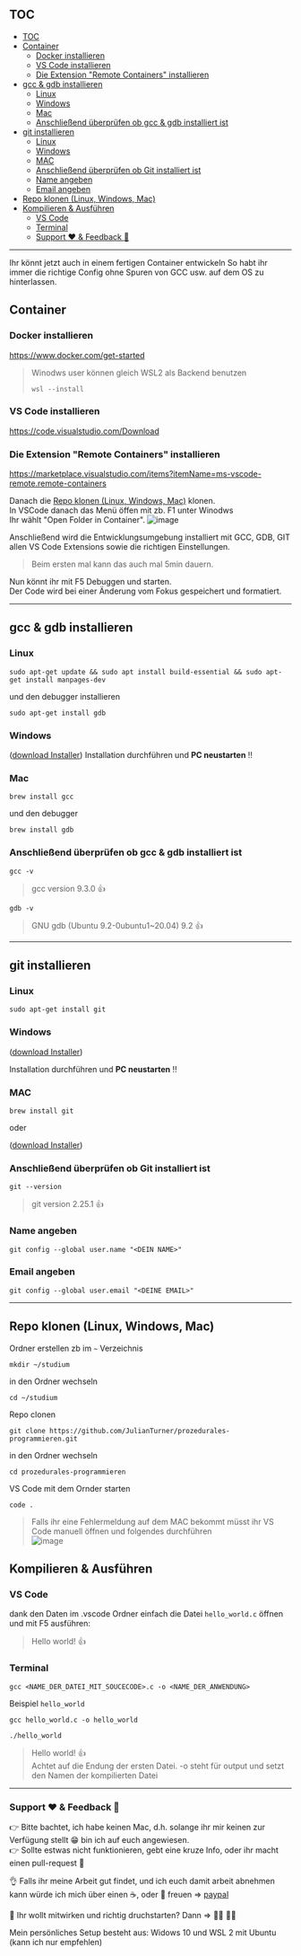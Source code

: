 ## TOC

- [TOC](#toc)
- [Container](#container)
	- [Docker installieren](#docker-installieren)
	- [VS Code installieren](#vs-code-installieren)
	- [Die Extension "Remote Containers" installieren](#die-extension-remote-containers-installieren)
- [gcc & gdb installieren](#gcc--gdb-installieren)
	- [Linux](#linux)
	- [Windows](#windows)
	- [Mac](#mac)
	- [Anschließend überprüfen ob gcc & gdb installiert ist](#anschließend-überprüfen-ob-gcc--gdb-installiert-ist)
- [git installieren](#git-installieren)
	- [Linux](#linux-1)
	- [Windows](#windows-1)
	- [MAC](#mac-1)
	- [Anschließend überprüfen ob Git installiert ist](#anschließend-überprüfen-ob-git-installiert-ist)
	- [Name angeben](#name-angeben)
	- [Email angeben](#email-angeben)
- [Repo klonen (Linux, Windows, Mac)](#repo-klonen-linux-windows-mac)
- [Kompilieren & Ausführen](#kompilieren--ausführen)
	- [VS Code](#vs-code)
	- [Terminal](#terminal)
	- [Support :heart: & Feedback	:muscle:](#support-heart--feedbackmuscle)


----------
Ihr könnt jetzt auch in einem fertigen Container entwickeln
So habt ihr immer die richtige Config ohne Spuren von GCC usw. auf dem OS zu hinterlassen. 
## Container
### Docker installieren 
https://www.docker.com/get-started

> Winodws user können gleich WSL2 als Backend benutzen 
>```
>wsl --install
>```

### VS Code installieren

https://code.visualstudio.com/Download

### Die Extension "Remote Containers" installieren

https://marketplace.visualstudio.com/items?itemName=ms-vscode-remote.remote-containers


Danach die [Repo klonen (Linux, Windows, Mac)](#repo-klonen-linux-windows-mac) klonen.  
In VSCode danach das Menü öffen mit zb. F1 unter Winodws  
Ihr wählt "Open Folder in Container".
![image](https://microsoft.github.io/vscode-remote-release/images/remote-command-palette.png)

Anschließend wird die Entwicklungsumgebung installiert mit GCC, GDB, GIT allen VS Code Extensions sowie die richtigen Einstellungen. 
>Beim ersten mal kann das auch mal 5min dauern.  

Nun könnt ihr mit F5 Debuggen und starten.  
Der Code wird bei einer Änderung vom Fokus gespeichert und formatiert.

----------
## gcc & gdb installieren

  ### Linux
  ```
  sudo apt-get update && sudo apt install build-essential && sudo apt-get install manpages-dev
  ```
  und den debugger installieren
  ```
  sudo apt-get install gdb
  ```
   ### Windows
   ([download Installer](https://sourceforge.net/projects/mingw/files/Installer/mingw-get-setup.exe/download))
     Installation durchführen und **PC neustarten** :bangbang:
    
  ### Mac
  ```
  brew install gcc
  ```
  und den debugger
  ```
  brew install gdb
  ```  
  ### Anschließend überprüfen ob gcc & gdb installiert ist
  ```
  gcc -v
  ```

  > gcc version 9.3.0 :+1:

  ```
  gdb -v
  ```
  > GNU gdb (Ubuntu 9.2-0ubuntu1~20.04) 9.2 :+1:

----------

## git installieren
 ### Linux
  ```
  sudo apt-get install git
  ```
  ### Windows
   ([download Installer](https://gitforwindows.org/))  
     
  Installation durchführen und **PC neustarten** :bangbang: 
  ### MAC
  ```
  brew install git
  ```
  
  oder
    
  ([download Installer](https://sourceforge.net/projects/git-osx-installer/files/git-2.23.0-intel-universal-mavericks.dmg/download?use_mirror=autoselect))
    
   ### Anschließend überprüfen ob Git installiert ist
   ```
   git --version
   ```
   > git version 2.25.1 :+1: 

   ### Name angeben
   ```
   git config --global user.name "<DEIN NAME>"
   ``` 

  ### Email angeben
   ```
   git config --global user.email "<DEINE EMAIL>"
   ``` 
   
----------

## Repo klonen (Linux, Windows, Mac)
  Ordner erstellen zb im ```~``` Verzeichnis  
  ```
  mkdir ~/studium
  ```  
  in den Ordner wechseln  
  ```
  cd ~/studium     
  ```

  Repo clonen
  ```
  git clone https://github.com/JulianTurner/prozedurales-programmieren.git     
  ```
  in den Ordner wechseln
  ```
  cd prozedurales-programmieren      
  ```
  VS Code mit dem Ornder starten
  ```
  code .      
  ```
  > Falls ihr eine Fehlermeldung auf dem MAC bekommt müsst ihr VS Code manuell öffnen und folgendes durchführen  
  > ![image](https://user-images.githubusercontent.com/33830803/137289187-c57878a6-3d9c-4672-ab62-84b2afc63bd9.png)


## Kompilieren & Ausführen

### VS Code

dank den Daten im .vscode Ordner einfach die Datei `hello_world.c` öffnen und mit F5 ausführen:
  > Hello world! :+1:
  
  ### Terminal
  ```
  gcc <NAME_DER_DATEI_MIT_SOUCECODE>.c -o <NAME_DER_ANWENDUNG>
  ```  
  Beispiel `hello_world`
  ```
  gcc hello_world.c -o hello_world
  ```
  ```
  ./hello_world
  ```
  > Hello world! :+1:  
  > Achtet auf die Endung der ersten Datei. -o steht für output und setzt den Namen der kompilierten Datei  




----------

### Support :heart: & Feedback	:muscle:

:point_right: Bitte bachtet, ich habe keinen Mac, d.h. solange ihr mir keinen zur Verfügung stellt :grin: bin ich auf euch angewiesen.  
:point_right: Sollte estwas nicht funktionieren, gebt eine kruze Info, oder ihr macht einen pull-request :star_struck:
  
:ok_hand: Falls ihr meine Arbeit gut findet, und ich euch damit arbeit abnehmen kann würde ich mich über einen 	:coffee:, oder :beers: freuen => [paypal](paypal.me/JulianAlexanderT)


:star_struck: Ihr wollt mitwirken und richtig druchstarten? Dann =>  :raising_hand_man: :raising_hand_woman:

Mein persönliches Setup besteht aus:
Widows 10 und WSL 2 mit Ubuntu (kann ich nur empfehlen)
